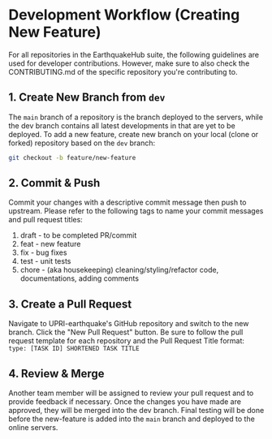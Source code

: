 # Development Workflow (Creating New Feature)

For all repositories in the EarthquakeHub suite, the following guidelines are used for developer contributions. However, make sure to also check the CONTRIBUTING.md of the specific repository you're contributing to. 

## 1. Create New Branch from `dev`

The `main` branch of a repository is the branch deployed to the servers, while the dev branch contains all latest developments in that are yet to be deployed. To add a new feature, create new branch on your local (clone or forked) repository based on the `dev` branch:
```bash
git checkout -b feature/new-feature
```

## 2. Commit & Push

Commit your changes with a descriptive commit message then push to upstream. Please refer to the following tags to name your commit messages and pull request titles:
1. draft - to be completed PR/commit
2. feat - new feature
3. fix - bug fixes
4. test - unit tests
5. chore - (aka housekeeping) cleaning/styling/refactor code, documentations, adding comments

## 3. Create a Pull Request

Navigate to UPRI-earthquake's GitHub repository and switch to the new branch. Click the "New Pull Request" button. Be sure to follow the pull request template for each repository and the Pull Request Title format: `type: [TASK ID] SHORTENED TASK TITLE`

## 4. Review & Merge

Another team member will be assigned to review your pull request and to provide feedback if necessary. Once the changes you have made are approved, they will be merged into the dev branch. Final testing will be done before the new-feature is added into the `main` branch and deployed to the online servers. 
